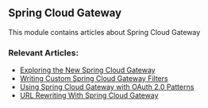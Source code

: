 ## Spring Cloud Gateway

This module contains articles about Spring Cloud Gateway

### Relevant Articles:

- [Exploring the New Spring Cloud Gateway](http://www.baeldung.com/spring-cloud-gateway)
- [Writing Custom Spring Cloud Gateway Filters](https://www.baeldung.com/spring-cloud-custom-gateway-filters)
- [Using Spring Cloud Gateway with OAuth 2.0 Patterns](https://www.baeldung.com/spring-cloud-gateway-oauth2)
- [URL Rewriting With Spring Cloud Gateway](https://www.baeldung.com/spring-cloud-gateway-url-rewriting)
